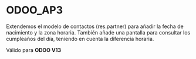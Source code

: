 # ODOO_AP3
Extendemos el modelo de contactos (res.partner) para añadir la fecha de nacimiento y la zona horaria. También añade una pantalla para consultar los cumpleaños del día, teniendo en cuenta la diferencia horaria.

Válido para **ODOO V13**

